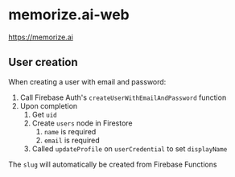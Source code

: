 # memorize.ai-web
https://memorize.ai

## User creation
When creating a user with email and password:
1. Call Firebase Auth's `createUserWithEmailAndPassword` function
1. Upon completion
    1. Get `uid`
    1. Create `users` node in Firestore
        1. `name` is required
        1. `email` is required
    1. Called `updateProfile` on `userCredential` to set `displayName`

The `slug` will automatically be created from Firebase Functions
